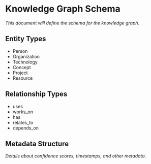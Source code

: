 # Knowledge Graph Schema

*This document will define the schema for the knowledge graph.*

## Entity Types

- Person
- Organization
- Technology
- Concept
- Project
- Resource

## Relationship Types

- uses
- works_on
- has
- relates_to
- depends_on

## Metadata Structure

*Details about confidence scores, timestamps, and other metadata.*
